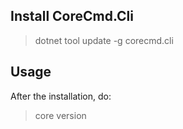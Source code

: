 ## Install CoreCmd.Cli

> dotnet tool update -g corecmd.cli

## Usage

After the installation, do:

> core version